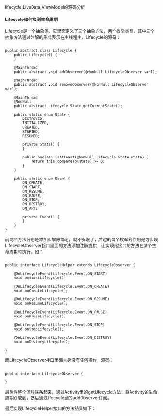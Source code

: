 lifecycle,LiveData,ViewModel的源码分析

####  Lifecycle如何检测生命周期
Lifecycle是一个抽象类，它里面定义了三个抽象方法，两个枚举类型，其中三个抽象方法通过注解的形式表示在主线程中，Lifecycle的源码：
<pre><code>
public abstract class Lifecycle {
    public Lifecycle() {
    }

    @MainThread
    public abstract void addObserver(@NonNull LifecycleObserver var1);

    @MainThread
    public abstract void removeObserver(@NonNull LifecycleObserver var1);

    @MainThread
    @NonNull
    public abstract Lifecycle.State getCurrentState();

    public static enum State {
        DESTROYED,
        INITIALIZED,
        CREATED,
        STARTED,
        RESUMED;

        private State() {
        }

        public boolean isAtLeast(@NonNull Lifecycle.State state) {
            return this.compareTo(state) >= 0;
        }
    }

    public static enum Event {
        ON_CREATE,
        ON_START,
        ON_RESUME,
        ON_PAUSE,
        ON_STOP,
        ON_DESTROY,
        ON_ANY;

        private Event() {
        }
    }
}
</code></pre>

前两个方法分别是添加和解除绑定，就不多说了，后边的两个枚举的作用是为实现LifecycleObserver接口里面的方法添加注解提供，让实现此接口的方法在某个生命周期时执行。如：
<pre><code>
public interface LifecycleHelper extends LifecycleObserver {

    @OnLifecycleEvent(Lifecycle.Event.ON_START)
    void onStartLifecycle();

    @OnLifecycleEvent(Lifecycle.Event.ON_CREATE)
    void onCreateLifecycle();

    @OnLifecycleEvent(Lifecycle.Event.ON_RESUME)
    void onResumeLifecycle();

    @OnLifecycleEvent(Lifecycle.Event.ON_PAUSE)
    void onPauseLifecycle();

    @OnLifecycleEvent(Lifecycle.Event.ON_STOP)
    void onStopLifecycle();

    @OnLifecycleEvent(Lifecycle.Event.ON_DESTROY)
    void onDestoryLifecycle();

}
</code></pre>

而LifecycleObserver接口里面本身没有任何操作，源码：
<pre><code>
public interface LifecycleObserver {

}
</code></pre>

最后将整个流程联系起来，通过Activity里的getLifecycle方法，将Activity的生命周期获取到，然后通过lifecycle里的addObserver订阅。

最后实现LifecycleHelper接口的方法结果如下：


